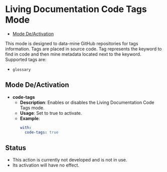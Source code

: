 # Living Documentation Code Tags Mode

- [Mode De/Activation](#mode-deactivation)

This mode is designed to data-mine GitHub repositories for tags information. Tags are placed in source code. Tag represents the keyword to find in code and then mine metadata located next to the keyword.
Supported tags are:
- `glossary`

## Mode De/Activation

- **code-tags**
  - **Description**: Enables or disables the Living Documentation Code Tags mode.
  - **Usage**: Set to true to activate.
  - **Example**:
    ```yaml
    with:
      code-tags: true
    ```
    
## Status
- This action is currently not developed and is not in use.
- Its activation will have no effect.
